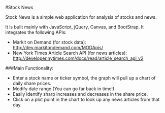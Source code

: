 #Stock News

Stock News is a simple web application for analysis of stocks and news.

It is built mainly with JavaScript, jQuery, Canvas, and BootStrap.
It integrates the following APIs:
+ Markit on Demand (for stock data): http://dev.markitondemand.com/MODApis/
+ New York Times Article Search API (for news articles): http://developer.nytimes.com/docs/read/article_search_api_v2

###Main Functionality:
* Enter a stock name or ticker symbol, the graph will pull up a chart of daily share prices.
* Modify date range (You can go far back in time!)
* Easily identify sharp increases and decreases in the share price.
* Click on a plot point in the chart to look up any news articles from that day.
